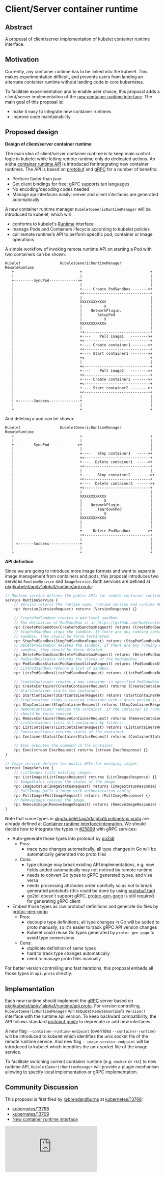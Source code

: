 <!-- BEGIN MUNGE: UNVERSIONED_WARNING -->


<!-- END MUNGE: UNVERSIONED_WARNING -->

# Client/Server container runtime

## Abstract

A proposal of client/server implementation of kubelet container runtime interface.

## Motivation

Currently, any container runtime has to be linked into the kubelet. This makes
experimentation difficult, and prevents users from landing an alternate
container runtime without landing code in core kubernetes.

To facilitate experimentation and to enable user choice, this proposal adds a
client/server implementation of the [new container runtime interface](https://github.com/kubernetes/kubernetes/pull/25899). The main goal
of this proposal is:

- make it easy to integrate new container runtimes
- improve code maintainability

## Proposed design

**Design of client/server container runtime**

The main idea of client/server container runtime is to keep main control logic in kubelet while letting remote runtime only do dedicated actions. An alpha [container runtime API](../../pkg/kubelet/api/v1alpha1/runtime/api.proto) is introduced for integrating new container runtimes. The API is based on [protobuf](https://developers.google.com/protocol-buffers/) and [gRPC](http://www.grpc.io) for a number of benefits:

- Perform faster than json
- Get client bindings for free: gRPC supports ten languages
- No encoding/decoding codes needed
- Manage api interfaces easily: server and client interfaces are generated automatically

A new container runtime manager `KubeletGenericRuntimeManager` will be introduced to kubelet, which will

- conforms to kubelet's [Runtime](../../pkg/kubelet/container/runtime.go#L58) interface
- manage Pods and Containers lifecycle according to kubelet policies
- call remote runtime's API to perform specific pod, container or image operations

A simple workflow of invoking remote runtime API on starting a Pod with two containers can be shown:

```
Kubelet                  KubeletGenericRuntimeManager       RemoteRuntime
   +                              +                               +
   |                              |                               |
   +---------SyncPod------------->+                               |
   |                              |                               |
   |                              +---- Create PodSandbox ------->+
   |                              +<------------------------------+
   |                              |                               |
   |                              XXXXXXXXXXXX                    |
   |                              |          X                    |
   |                              |    NetworkPlugin.             |
   |                              |       SetupPod                |
   |                              |          X                    |
   |                              XXXXXXXXXXXX                    |
   |                              |                               |
   |                              +<------------------------------+
   |                              +----    Pull image1   -------->+
   |                              +<------------------------------+
   |                              +---- Create container1 ------->+
   |                              +<------------------------------+
   |                              +---- Start container1 -------->+
   |                              +<------------------------------+
   |                              |                               |
   |                              +<------------------------------+
   |                              +----    Pull image2   -------->+
   |                              +<------------------------------+
   |                              +---- Create container2 ------->+
   |                              +<------------------------------+
   |                              +---- Start container2 -------->+
   |                              +<------------------------------+
   |                              |                               |
   | <-------Success--------------+                               |
   |                              |                               |
   +                              +                               +
```

And deleting a pod can be shown:

```
Kubelet                  KubeletGenericRuntimeManager      RemoteRuntime
   +                              +                               +
   |                              |                               |
   +---------SyncPod------------->+                               |
   |                              |                               |
   |                              +----   Stop container1   ----->+
   |                              +<------------------------------+
   |                              +----  Delete container1  ----->+
   |                              +<------------------------------+
   |                              |                               |
   |                              +----   Stop container2   ------>+
   |                              +<------------------------------+
   |                              +----  Delete container2  ------>+
   |                              +<------------------------------+
   |                              |                               |
   |                              XXXXXXXXXXXX                    |
   |                              |          X                    |
   |                              |    NetworkPlugin.             |
   |                              |       TeardownPod             |
   |                              |          X                    |
   |                              XXXXXXXXXXXX                    |
   |                              |                               |
   |                              |                               |
   |                              +---- Delete PodSandbox  ------>+
   |                              +<------------------------------+
   |                              |                               |
   | <-------Success--------------+                               |
   |                              |                               |
   +                              +                               +
```

**API definition**

Since we are going to introduce more image formats and want to separate image management from containers and pods, this proposal introduces two services `RuntimeService` and `ImageService`. Both services are defined at [pkg/kubelet/api/v1alpha1/runtime/api.proto](../../pkg/kubelet/api/v1alpha1/runtime/api.proto):

```proto
// Runtime service defines the public APIs for remote container runtimes
service RuntimeService {
    // Version returns the runtime name, runtime version and runtime API version
    rpc Version(VersionRequest) returns (VersionResponse) {}

    // CreatePodSandbox creates a pod-level sandbox.
    // The definition of PodSandbox is at https://github.com/kubernetes/kubernetes/pull/25899
    rpc CreatePodSandbox(CreatePodSandboxRequest) returns (CreatePodSandboxResponse) {}
    // StopPodSandbox stops the sandbox. If there are any running containers in the
    // sandbox, they should be force terminated.
    rpc StopPodSandbox(StopPodSandboxRequest) returns (StopPodSandboxResponse) {}
    // DeletePodSandbox deletes the sandbox. If there are any running containers in the
    // sandbox, they should be force deleted.
    rpc DeletePodSandbox(DeletePodSandboxRequest) returns (DeletePodSandboxResponse) {}
    // PodSandboxStatus returns the Status of the PodSandbox.
    rpc PodSandboxStatus(PodSandboxStatusRequest) returns (PodSandboxStatusResponse) {}
    // ListPodSandbox returns a list of SandBox.
    rpc ListPodSandbox(ListPodSandboxRequest) returns (ListPodSandboxResponse) {}

    // CreateContainer creates a new container in specified PodSandbox
    rpc CreateContainer(CreateContainerRequest) returns (CreateContainerResponse) {}
    // StartContainer starts the container.
    rpc StartContainer(StartContainerRequest) returns (StartContainerResponse) {}
    // StopContainer stops a running container with a grace period (i.e., timeout).
    rpc StopContainer(StopContainerRequest) returns (StopContainerResponse) {}
    // RemoveContainer removes the container. If the container is running, the container
    // should be force removed.
    rpc RemoveContainer(RemoveContainerRequest) returns (RemoveContainerResponse) {}
    // ListContainers lists all containers by filters.
    rpc ListContainers(ListContainersRequest) returns (ListContainersResponse) {}
    // ContainerStatus returns status of the container.
    rpc ContainerStatus(ContainerStatusRequest) returns (ContainerStatusResponse) {}

    // Exec executes the command in the container.
    rpc Exec(stream ExecRequest) returns (stream ExecResponse) {}
}

// Image service defines the public APIs for managing images
service ImageService {
    // ListImages lists existing images.
    rpc ListImages(ListImagesRequest) returns (ListImagesResponse) {}
    // ImageStatus returns the status of the image.
    rpc ImageStatus(ImageStatusRequest) returns (ImageStatusResponse) {}
    // PullImage pulls a image with authentication config.
    rpc PullImage(PullImageRequest) returns (PullImageResponse) {}
    // RemoveImage removes the image.
    rpc RemoveImage(RemoveImageRequest) returns (RemoveImageResponse) {}
}
```

Note that some types in [pkg/kubelet/api/v1alpha1/runtime/api.proto](../../pkg/kubelet/api/v1alpha1/runtime/api.proto) are already defined at [Container runtime interface/integration](https://github.com/kubernetes/kubernetes/pull/25899).
We should decide how to integrate the types in [#25899](https://github.com/kubernetes/kubernetes/pull/25899) with gRPC services:

* Auto-generate those types into protobuf by [go2idl](../../cmd/libs/go2idl/)
  - Pros:
    - trace type changes automatically, all type changes in Go will be automatically generated into proto files
  - Cons:
    - type change may break existing API implementations, e.g. new fields added automatically may not noticed by remote runtime
    - needs to convert Go types to gRPC generated types, and vise versa
    - needs processing attributes order carefully so as not to break generated protobufs (this could be done by using [protobuf tag](https://developers.google.com/protocol-buffers/docs/gotutorial))
    - go2idl doesn't support gRPC, [protoc-gen-gogo](https://github.com/gogo/protobuf) is still required for generating gRPC client
* Embed those types as raw protobuf definitions and generate Go files by [protoc-gen-gogo](https://github.com/gogo/protobuf)
  - Pros:
    - decouple type definitions, all type changes in Go will be added to proto manually, so it's easier to track gRPC API version changes
    - Kubelet could reuse Go types generated by `protoc-gen-gogo` to avoid type conversions
  - Cons:
    - duplicate definition of same types
    - hard to track type changes automatically
    - need to manage proto files manually

For better version controlling and fast iterations, this proposal embeds all those types in `api.proto` directly.

## Implementation

Each new runtime should implement the [gRPC](http://www.grpc.io) server based on [pkg/kubelet/api/v1alpha1/runtime/api.proto](../../pkg/kubelet/api/v1alpha1/runtime/api.proto). For version controlling, `KubeletGenericRuntimeManager` will request `RemoteRuntime`'s `Version()` interface with the runtime api version. To keep backward compatibility, the API follows standard [protobuf guide](https://developers.google.com/protocol-buffers/docs/proto) to deprecate or add new interfaces.

A new flag `--container-runtime-endpoint` (overrides `--container-runtime`) will be introduced to kubelet which identifies the unix socket file of the remote runtime service. And new flag `--image-service-endpoint` will be introduced to kubelet which identifies the unix socket file of the image service.

To facilitate switching current container runtime (e.g. `docker` or `rkt`) to new runtime API, `KubeletGenericRuntimeManager` will provide a plugin mechanism allowing to specify local implementation or gRPC implementation.

## Community Discussion

This proposal is first filed by [@brendandburns](https://github.com/brendandburns) at [kubernetes/13768](https://github.com/kubernetes/kubernetes/issues/13768):

* [kubernetes/13768](https://github.com/kubernetes/kubernetes/issues/13768)
* [kubernetes/13709](https://github.com/kubernetes/kubernetes/pull/13079)
* [New container runtime interface](https://github.com/kubernetes/kubernetes/pull/25899)




<!-- BEGIN MUNGE: IS_VERSIONED -->
<!-- TAG IS_VERSIONED -->
<!-- END MUNGE: IS_VERSIONED -->


<!-- BEGIN MUNGE: GENERATED_ANALYTICS -->
[![Analytics](https://kubernetes-site.appspot.com/UA-36037335-10/GitHub/docs/proposals/runtime-client-server.md?pixel)]()
<!-- END MUNGE: GENERATED_ANALYTICS -->
